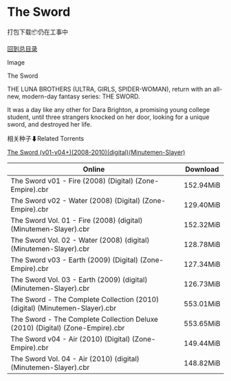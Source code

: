 # The Sword

打包下载📦仍在工事中

[回到总目录](/Catalogs.md)

Image

The Sword

THE LUNA BROTHERS (ULTRA, GIRLS, SPIDER-WOMAN), return with an all-new, modern-day fantasy series: THE SWORD.

 

It was a day like any other for Dara Brighton, a promising young college student, until three strangers knocked on her door, looking for a unique sword, and destroyed her life.





相关种子⬇Related Torrents

[The Sword (v01-v04+)(2008-2010)(digital)(Minutemen-Slayer)](https://github.com/alicewish/markdown/blob/master/torrent/The-Sword--v01-v04---2008-2010--digital--Minutemen-Slayer.md)

Online | Download
--- | ---
The Sword v01 - Fire (2008) (Digital) (Zone-Empire).cbr | 152.94MiB
The Sword v02 - Water (2008) (Digital) (Zone-Empire).cbr | 129.40MiB
The Sword Vol. 01 - Fire (2008) (digital) (Minutemen-Slayer).cbr | 152.32MiB
The Sword Vol. 02 - Water (2008) (digital) (Minutemen-Slayer).cbr | 128.78MiB
The Sword v03 - Earth (2009) (Digital) (Zone-Empire).cbr | 127.34MiB
The Sword Vol. 03 - Earth (2009) (digital) (Minutemen-Slayer).cbr | 126.73MiB
The Sword - The Complete Collection (2010) (digital) (Minutemen-Slayer).cbr | 553.01MiB
The Sword - The Complete Collection Deluxe (2010) (Digital) (Zone-Empire).cbr | 553.65MiB
The Sword v04 - Air (2010) (Digital) (Zone-Empire).cbr | 149.44MiB
The Sword Vol. 04 - Air (2010) (digital) (Minutemen-Slayer).cbr | 148.82MiB
